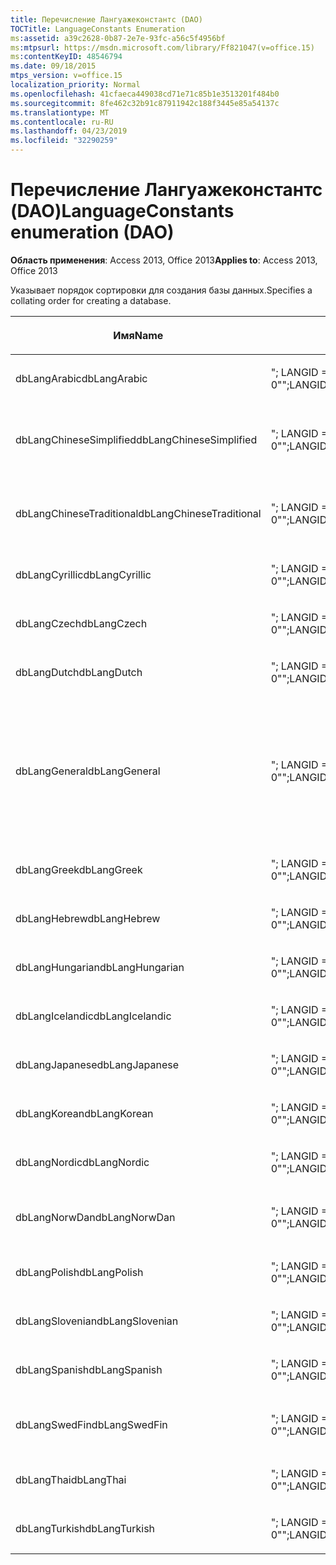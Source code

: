 ```yaml
---
title: Перечисление Лангуажеконстантс (DAO)
TOCTitle: LanguageConstants Enumeration
ms:assetid: a39c2628-0b87-2e7e-93fc-a56c5f4956bf
ms:mtpsurl: https://msdn.microsoft.com/library/Ff821047(v=office.15)
ms:contentKeyID: 48546794
ms.date: 09/18/2015
mtps_version: v=office.15
localization_priority: Normal
ms.openlocfilehash: 41cfaeca449038cd71e71c85b1e3513201f484b0
ms.sourcegitcommit: 8fe462c32b91c87911942c188f3445e85a54137c
ms.translationtype: MT
ms.contentlocale: ru-RU
ms.lasthandoff: 04/23/2019
ms.locfileid: "32290259"
---
```

# <a name="languageconstants-enumeration-dao"></a><span data-ttu-id="f992d-102">Перечисление Лангуажеконстантс (DAO)</span><span class="sxs-lookup"><span data-stu-id="f992d-102">LanguageConstants enumeration (DAO)</span></span>


<span data-ttu-id="f992d-103">**Область применения**: Access 2013, Office 2013</span><span class="sxs-lookup"><span data-stu-id="f992d-103">**Applies to**: Access 2013, Office 2013</span></span>

<span data-ttu-id="f992d-104">Указывает порядок сортировки для создания базы данных.</span><span class="sxs-lookup"><span data-stu-id="f992d-104">Specifies a collating order for creating a database.</span></span>

<table>
<colgroup>
<col style="width: 33%" />
<col style="width: 33%" />
<col style="width: 33%" />
</colgroup>
<thead>
<tr class="header">
<th><p><span data-ttu-id="f992d-105">Имя</span><span class="sxs-lookup"><span data-stu-id="f992d-105">Name</span></span></p></th>
<th><p><span data-ttu-id="f992d-106">Значение</span><span class="sxs-lookup"><span data-stu-id="f992d-106">Value</span></span></p></th>
<th><p><span data-ttu-id="f992d-107">Описание</span><span class="sxs-lookup"><span data-stu-id="f992d-107">Description</span></span></p></th>
</tr>
</thead>
<tbody>
<tr class="odd">
<td><p><span data-ttu-id="f992d-108">dbLangArabic</span><span class="sxs-lookup"><span data-stu-id="f992d-108">dbLangArabic</span></span></p></td>
<td><p><span data-ttu-id="f992d-109">&quot;; LANGID = 0x0401; CP = 1256; СТРАНА = 0&quot;</span><span class="sxs-lookup"><span data-stu-id="f992d-109">&quot;;LANGID=0x0401;CP=1256;COUNTRY=0&quot;</span></span></p></td>
<td><p><span data-ttu-id="f992d-110">Арабский</span><span class="sxs-lookup"><span data-stu-id="f992d-110">Arabic</span></span></p></td>
</tr>
<tr class="even">
<td><p><span data-ttu-id="f992d-111">dbLangChineseSimplified</span><span class="sxs-lookup"><span data-stu-id="f992d-111">dbLangChineseSimplified</span></span></p></td>
<td><p><span data-ttu-id="f992d-112">&quot;; LANGID = 0x0804; CP = 936; СТРАНА = 0&quot;</span><span class="sxs-lookup"><span data-stu-id="f992d-112">&quot;;LANGID=0x0804;CP=936;COUNTRY=0&quot;</span></span></p></td>
<td><p><span data-ttu-id="f992d-113">Китайский (упрощенное письмо)</span><span class="sxs-lookup"><span data-stu-id="f992d-113">Simplified Chinese</span></span></p></td>
</tr>
<tr class="odd">
<td><p><span data-ttu-id="f992d-114">dbLangChineseTraditional</span><span class="sxs-lookup"><span data-stu-id="f992d-114">dbLangChineseTraditional</span></span></p></td>
<td><p><span data-ttu-id="f992d-115">&quot;; LANGID = 0x0404; CP = 950; СТРАНА = 0&quot;</span><span class="sxs-lookup"><span data-stu-id="f992d-115">&quot;;LANGID=0x0404;CP=950;COUNTRY=0&quot;</span></span></p></td>
<td><p><span data-ttu-id="f992d-116">Китайский (традиционное письмо)</span><span class="sxs-lookup"><span data-stu-id="f992d-116">Traditional Chinese</span></span></p></td>
</tr>
<tr class="even">
<td><p><span data-ttu-id="f992d-117">dbLangCyrillic</span><span class="sxs-lookup"><span data-stu-id="f992d-117">dbLangCyrillic</span></span></p></td>
<td><p><span data-ttu-id="f992d-118">&quot;; LANGID = 0x0419; CP = 1251; СТРАНА = 0&quot;</span><span class="sxs-lookup"><span data-stu-id="f992d-118">&quot;;LANGID=0x0419;CP=1251;COUNTRY=0&quot;</span></span></p></td>
<td><p><span data-ttu-id="f992d-119">Русский</span><span class="sxs-lookup"><span data-stu-id="f992d-119">Russian</span></span></p></td>
</tr>
<tr class="odd">
<td><p><span data-ttu-id="f992d-120">dbLangCzech</span><span class="sxs-lookup"><span data-stu-id="f992d-120">dbLangCzech</span></span></p></td>
<td><p><span data-ttu-id="f992d-121">&quot;; LANGID = 0x0405; CP = 1250; СТРАНА = 0&quot;</span><span class="sxs-lookup"><span data-stu-id="f992d-121">&quot;;LANGID=0x0405;CP=1250;COUNTRY=0&quot;</span></span></p></td>
<td><p><span data-ttu-id="f992d-122">Чешский</span><span class="sxs-lookup"><span data-stu-id="f992d-122">Czech</span></span></p></td>
</tr>
<tr class="even">
<td><p><span data-ttu-id="f992d-123">dbLangDutch</span><span class="sxs-lookup"><span data-stu-id="f992d-123">dbLangDutch</span></span></p></td>
<td><p><span data-ttu-id="f992d-124">&quot;; LANGID = 0x0413; CP = 1252; СТРАНА = 0&quot;</span><span class="sxs-lookup"><span data-stu-id="f992d-124">&quot;;LANGID=0x0413;CP=1252;COUNTRY=0&quot;</span></span></p></td>
<td><p><span data-ttu-id="f992d-125">Голландский</span><span class="sxs-lookup"><span data-stu-id="f992d-125">Dutch</span></span></p></td>
</tr>
<tr class="odd">
<td><p><span data-ttu-id="f992d-126">dbLangGeneral</span><span class="sxs-lookup"><span data-stu-id="f992d-126">dbLangGeneral</span></span></p></td>
<td><p><span data-ttu-id="f992d-127">&quot;; LANGID = 0x0409; CP = 1252; СТРАНА = 0&quot;</span><span class="sxs-lookup"><span data-stu-id="f992d-127">&quot;;LANGID=0x0409;CP=1252;COUNTRY=0&quot;</span></span></p></td>
<td><p><span data-ttu-id="f992d-128">Английский, немецкий, французский, португальский, итальянский и современный испанский</span><span class="sxs-lookup"><span data-stu-id="f992d-128">English, German, French, Portuguese, Italian, and Modern Spanish</span></span></p></td>
</tr>
<tr class="even">
<td><p><span data-ttu-id="f992d-129">dbLangGreek</span><span class="sxs-lookup"><span data-stu-id="f992d-129">dbLangGreek</span></span></p></td>
<td><p><span data-ttu-id="f992d-130">&quot;; LANGID = 0x0408; CP = 1253; СТРАНА = 0&quot;</span><span class="sxs-lookup"><span data-stu-id="f992d-130">&quot;;LANGID=0x0408;CP=1253;COUNTRY=0&quot;</span></span></p></td>
<td><p><span data-ttu-id="f992d-131">Греческий</span><span class="sxs-lookup"><span data-stu-id="f992d-131">Greek</span></span></p></td>
</tr>
<tr class="odd">
<td><p><span data-ttu-id="f992d-132">dbLangHebrew</span><span class="sxs-lookup"><span data-stu-id="f992d-132">dbLangHebrew</span></span></p></td>
<td><p><span data-ttu-id="f992d-133">&quot;; LANGID = 0x040D; CP = 1255; СТРАНА = 0&quot;</span><span class="sxs-lookup"><span data-stu-id="f992d-133">&quot;;LANGID=0x040D;CP=1255;COUNTRY=0&quot;</span></span></p></td>
<td><p><span data-ttu-id="f992d-134">Иврит</span><span class="sxs-lookup"><span data-stu-id="f992d-134">Hebrew</span></span></p></td>
</tr>
<tr class="even">
<td><p><span data-ttu-id="f992d-135">dbLangHungarian</span><span class="sxs-lookup"><span data-stu-id="f992d-135">dbLangHungarian</span></span></p></td>
<td><p><span data-ttu-id="f992d-136">&quot;; LANGID = 0x040E; CP = 1250; СТРАНА = 0&quot;</span><span class="sxs-lookup"><span data-stu-id="f992d-136">&quot;;LANGID=0x040E;CP=1250;COUNTRY=0&quot;</span></span></p></td>
<td><p><span data-ttu-id="f992d-137">Венгерский</span><span class="sxs-lookup"><span data-stu-id="f992d-137">Hungarian</span></span></p></td>
</tr>
<tr class="odd">
<td><p><span data-ttu-id="f992d-138">dbLangIcelandic</span><span class="sxs-lookup"><span data-stu-id="f992d-138">dbLangIcelandic</span></span></p></td>
<td><p><span data-ttu-id="f992d-139">&quot;; LANGID = 0x040F; CP = 1252; СТРАНА = 0&quot;</span><span class="sxs-lookup"><span data-stu-id="f992d-139">&quot;;LANGID=0x040F;CP=1252;COUNTRY=0&quot;</span></span></p></td>
<td><p><span data-ttu-id="f992d-140">Исландский</span><span class="sxs-lookup"><span data-stu-id="f992d-140">Icelandic</span></span></p></td>
</tr>
<tr class="even">
<td><p><span data-ttu-id="f992d-141">dbLangJapanese</span><span class="sxs-lookup"><span data-stu-id="f992d-141">dbLangJapanese</span></span></p></td>
<td><p><span data-ttu-id="f992d-142">&quot;; LANGID = 0x0411; CP = 932; СТРАНА = 0&quot;</span><span class="sxs-lookup"><span data-stu-id="f992d-142">&quot;;LANGID=0x0411;CP=932;COUNTRY=0&quot;</span></span></p></td>
<td><p><span data-ttu-id="f992d-143">Японский</span><span class="sxs-lookup"><span data-stu-id="f992d-143">Japanese</span></span></p></td>
</tr>
<tr class="odd">
<td><p><span data-ttu-id="f992d-144">dbLangKorean</span><span class="sxs-lookup"><span data-stu-id="f992d-144">dbLangKorean</span></span></p></td>
<td><p><span data-ttu-id="f992d-145">&quot;; LANGID = 0x0412; CP = 949; СТРАНА = 0&quot;</span><span class="sxs-lookup"><span data-stu-id="f992d-145">&quot;;LANGID=0x0412;CP=949;COUNTRY=0&quot;</span></span></p></td>
<td><p><span data-ttu-id="f992d-146">Корейский</span><span class="sxs-lookup"><span data-stu-id="f992d-146">Korean</span></span></p></td>
</tr>
<tr class="even">
<td><p><span data-ttu-id="f992d-147">dbLangNordic</span><span class="sxs-lookup"><span data-stu-id="f992d-147">dbLangNordic</span></span></p></td>
<td><p><span data-ttu-id="f992d-148">&quot;; LANGID = 0x041D; CP = 1252; СТРАНА = 0&quot;</span><span class="sxs-lookup"><span data-stu-id="f992d-148">&quot;;LANGID=0x041D;CP=1252;COUNTRY=0&quot;</span></span></p></td>
<td><p><span data-ttu-id="f992d-149">Скандинавски</span><span class="sxs-lookup"><span data-stu-id="f992d-149">Nordic</span></span></p></td>
</tr>
<tr class="odd">
<td><p><span data-ttu-id="f992d-150">dbLangNorwDan</span><span class="sxs-lookup"><span data-stu-id="f992d-150">dbLangNorwDan</span></span></p></td>
<td><p><span data-ttu-id="f992d-151">&quot;; LANGID = 0x0406; CP = 1252; СТРАНА = 0&quot;</span><span class="sxs-lookup"><span data-stu-id="f992d-151">&quot;;LANGID=0x0406;CP=1252;COUNTRY=0&quot;</span></span></p></td>
<td><p><span data-ttu-id="f992d-152">Норвежский и датский</span><span class="sxs-lookup"><span data-stu-id="f992d-152">Norwegian and Danish</span></span></p></td>
</tr>
<tr class="even">
<td><p><span data-ttu-id="f992d-153">dbLangPolish</span><span class="sxs-lookup"><span data-stu-id="f992d-153">dbLangPolish</span></span></p></td>
<td><p><span data-ttu-id="f992d-154">&quot;; LANGID = 0x0415; CP = 1250; СТРАНА = 0&quot;</span><span class="sxs-lookup"><span data-stu-id="f992d-154">&quot;;LANGID=0x0415;CP=1250;COUNTRY=0&quot;</span></span></p></td>
<td><p><span data-ttu-id="f992d-155">Польский</span><span class="sxs-lookup"><span data-stu-id="f992d-155">Polish</span></span></p></td>
</tr>
<tr class="odd">
<td><p><span data-ttu-id="f992d-156">dbLangSlovenian</span><span class="sxs-lookup"><span data-stu-id="f992d-156">dbLangSlovenian</span></span></p></td>
<td><p><span data-ttu-id="f992d-157">&quot;; LANGID = 0x0424; CP = 1250; СТРАНА = 0&quot;</span><span class="sxs-lookup"><span data-stu-id="f992d-157">&quot;;LANGID=0x0424;CP=1250;COUNTRY=0&quot;</span></span></p></td>
<td><p><span data-ttu-id="f992d-158">Словенский</span><span class="sxs-lookup"><span data-stu-id="f992d-158">Slovenian</span></span></p></td>
</tr>
<tr class="even">
<td><p><span data-ttu-id="f992d-159">dbLangSpanish</span><span class="sxs-lookup"><span data-stu-id="f992d-159">dbLangSpanish</span></span></p></td>
<td><p><span data-ttu-id="f992d-160">&quot;; LANGID = 0x040A; CP = 1252; СТРАНА = 0&quot;</span><span class="sxs-lookup"><span data-stu-id="f992d-160">&quot;;LANGID=0x040A;CP=1252;COUNTRY=0&quot;</span></span></p></td>
<td><p><span data-ttu-id="f992d-161">Испанский</span><span class="sxs-lookup"><span data-stu-id="f992d-161">Spanish</span></span></p></td>
</tr>
<tr class="odd">
<td><p><span data-ttu-id="f992d-162">dbLangSwedFin</span><span class="sxs-lookup"><span data-stu-id="f992d-162">dbLangSwedFin</span></span></p></td>
<td><p><span data-ttu-id="f992d-163">&quot;; LANGID = 0x041D; CP = 1252; СТРАНА = 0&quot;</span><span class="sxs-lookup"><span data-stu-id="f992d-163">&quot;;LANGID=0x041D;CP=1252;COUNTRY=0&quot;</span></span></p></td>
<td><p><span data-ttu-id="f992d-164">Шведский и финский</span><span class="sxs-lookup"><span data-stu-id="f992d-164">Swedish and Finnish</span></span></p></td>
</tr>
<tr class="even">
<td><p><span data-ttu-id="f992d-165">dbLangThai</span><span class="sxs-lookup"><span data-stu-id="f992d-165">dbLangThai</span></span></p></td>
<td><p><span data-ttu-id="f992d-166">&quot;; LANGID = 0x041E; CP = 874; СТРАНА = 0&quot;</span><span class="sxs-lookup"><span data-stu-id="f992d-166">&quot;;LANGID=0x041E;CP=874;COUNTRY=0&quot;</span></span></p></td>
<td><p><span data-ttu-id="f992d-167">Тайский</span><span class="sxs-lookup"><span data-stu-id="f992d-167">Thai</span></span></p></td>
</tr>
<tr class="odd">
<td><p><span data-ttu-id="f992d-168">dbLangTurkish</span><span class="sxs-lookup"><span data-stu-id="f992d-168">dbLangTurkish</span></span></p></td>
<td><p><span data-ttu-id="f992d-169">&quot;; LANGID = 0x041F; CP = 1254; СТРАНА = 0&quot;</span><span class="sxs-lookup"><span data-stu-id="f992d-169">&quot;;LANGID=0x041F;CP=1254;COUNTRY=0&quot;</span></span></p></td>
<td><p><span data-ttu-id="f992d-170">Турецкий</span><span class="sxs-lookup"><span data-stu-id="f992d-170">Turkish</span></span></p></td>
</tr>
</tbody>
</table>

